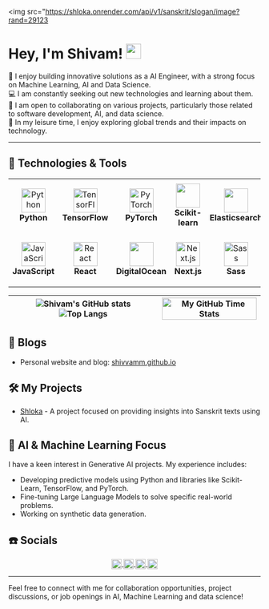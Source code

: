 <img src="https://shloka.onrender.com/api/v1/sanskrit/slogan/image?rand=29123

# Hey, I'm Shivam! <img src="https://raw.githubusercontent.com/MartinHeinz/MartinHeinz/master/wave.gif" width="30px">

🤖 I enjoy building innovative solutions as a AI Engineer, with a strong focus on Machine Learning, AI and Data Science.  
💻 I am constantly seeking out new technologies and learning about them.  
🤝 I am open to collaborating on various projects, particularly those related to software development, AI, and data science.  
🌟 In my leisure time, I enjoy exploring global trends and their impacts on technology.

---

## 🔧 Technologies & Tools

<table>
      <tr>
        <td align="center" height="108" width="108">
          <img
            src="https://cdn.jsdelivr.net/gh/devicons/devicon/icons/python/python-original.svg"
            width="48"
            height="48"
            alt="Python"
          />
          <br /><strong>Python</strong>
        </td>
        <td align="center" height="108" width="108">
          <img
            src="https://cdn.jsdelivr.net/gh/devicons/devicon/icons/tensorflow/tensorflow-original.svg"
            width="48"
            height="48"
            alt="TensorFlow"
          />
          <br /><strong>TensorFlow</strong>
        </td>
        <td align="center" height="108" width="108">
          <img
            src="https://cdn.jsdelivr.net/gh/devicons/devicon/icons/pytorch/pytorch-original.svg"
            width="48"
            height="48"
            alt="PyTorch"
          />
          <br /><strong>PyTorch</strong>
        </td>
        <td align="center" height="108" width="108">
          <img width="48" height="48" src="https://cdn.jsdelivr.net/gh/devicons/devicon@latest/icons/scikitlearn/scikitlearn-original.svg" />
          <br /><strong>Scikit-learn</strong>
        </td>
        <td align="center" height="108" width="108">  
          <img width="48" height="48" src="https://cdn.jsdelivr.net/gh/devicons/devicon@latest/icons/elasticsearch/elasticsearch-original.svg" />
          <br /><strong>Elasticsearch</strong>
        </td>
        <td align="center" height="108" width="108">
          <img width="48" height="48" src="https://cdn.jsdelivr.net/gh/devicons/devicon@latest/icons/jupyter/jupyter-original-wordmark.svg" />
          <br /><strong>Jupyter</strong>
        </td>
        <td align="center" height="108" width="108">
          <img width="48" height="48" src="https://cdn.jsdelivr.net/gh/devicons/devicon@latest/icons/linux/linux-original.svg" />
          <br /><strong>Linux</strong>
        </td>
        <td align="center" height="108" width="108">
          <img width="48" height="48" src="https://cdn.jsdelivr.net/gh/devicons/devicon@latest/icons/fastapi/fastapi-original.svg" />
          <br /><strong>FastAPI</strong>
        </td>
        <td align="center" height="108" width="108">
          <img width="48" height="48" src="https://cdn.jsdelivr.net/gh/devicons/devicon@latest/icons/anaconda/anaconda-original.svg" />
          <br /><strong>Anaconda</strong>
        </td>
      </tr>
      <tr>
        <td align="center" height="108" width="108">
          <img
            src="https://cdn.jsdelivr.net/gh/devicons/devicon/icons/javascript/javascript-plain.svg"
            width="48"
            height="48"
            alt="JavaScript"
          />
          <br /><strong>JavaScript</strong>
        </td>
        <td align="center" height="108" width="108">
          <img
            src="https://cdn.jsdelivr.net/gh/devicons/devicon/icons/react/react-original.svg"
            width="48"
            height="48"
            alt="React"
          />
          <br /><strong>React</strong>
        </td>
        <td align="center" height="108" width="108">
          <img width="48" height="48" src="https://cdn.jsdelivr.net/gh/devicons/devicon@latest/icons/digitalocean/digitalocean-original.svg" />
          <br /><strong>DigitalOcean</strong>
        </td>
        <td align="center" height="108" width="108">
          <img
            src="https://cdn.jsdelivr.net/gh/devicons/devicon/icons/nextjs/nextjs-original.svg"
            width="48"
            height="48"
            alt="Next.js"
          />
          <br /><strong>Next.js</strong>
        </td>
        <td align="center" height="108" width="108">
          <img
             width="48"
            height="48"
            src="https://cdn.jsdelivr.net/gh/devicons/devicon/icons/sass/sass-original.svg"
            alt="Sass"
          />
          <br /><strong>Sass</strong>
        </td>
        <td align="center" height="108" width="108">
          <img
            width="48"
            height="48"
            src="https://cdn.jsdelivr.net/gh/devicons/devicon@latest/icons/tailwindcss/tailwindcss-original.svg"
          />
          <br /><strong>Tailwind</strong>
        </td>
        <td align="center" height="108" width="108">
          <img
            src="https://cdn.jsdelivr.net/gh/devicons/devicon/icons/nodejs/nodejs-original.svg"
            width="48"
            height="48"
            alt="Node.js"
          />
          <br /><strong>Node.js</strong>
        </td>
        <td align="center" height="108" width="108">
          <img width="48"
            height="48" src="https://cdn.jsdelivr.net/gh/devicons/devicon@latest/icons/redis/redis-original.svg" />
          <br /><strong>Redis</strong>
        </td>     
        <td align="center" height="108" width="108">
          <img
            src="https://cdn.jsdelivr.net/gh/devicons/devicon/icons/docker/docker-original.svg"
            width="48"
            height="48"
            alt="Docker"
          />
          <br /><strong>Docker</strong>
        </td>
      </tr>
    </table>

<object type="image/svg+xml" data="https://shloka.onrender.com/api/v1/sanskrit/slogan/image" width="180" height="72"></object>

| ![Shivam's GitHub stats](https://github-readme-stats.vercel.app/api?username=shivvamm&show_icons=true&theme=dark)![Top Langs](https://github-readme-stats.vercel.app/api/top-langs/?username=shivvamm&hide_progress=false) | <img align="center" width="100%" src="https://github-readme-stats.vercel.app/api/wakatime?username=shivvamm&theme=blue-green&border_color=001F1E&text_color=09d672&icon_color=00C2C2&title_color=00F1E9" alt="My GitHub Time Stats" /> |
| ------------- | ------------- |

## 📝 Blogs

- Personal website and blog: [shivvamm.github.io](https://shivvamm.github.io/)

## 🛠️ My Projects

- [Shloka](https://shloka.vercel.app/) - A project focused on providing insights into Sanskrit texts using AI.

## 🌟 AI & Machine Learning Focus

I have a keen interest in Generative AI projects. My experience includes:

- Developing predictive models using Python and libraries like Scikit-Learn, TensorFlow, and PyTorch.
- Fine-tuning Large Language Models to solve specific real-world problems.
- Working on synthetic data generation.

## ☎️ Socials

<p align="center">
  <a href="https://www.linkedin.com/in/shivampandey27/" target="blank">
    <img align="center"
         src="https://img.shields.io/badge/linkedin-%231DA1F2.svg?style=for-the-badge&logo=linkedin&logoColor=white"
         alt="LinkedIn" height="20"/>
  </a>
  <a href="mailto:mrshivam@duck.com" target="blank">
    <img align="center"
         src="https://img.shields.io/badge/gmail-EA4335.svg?style=for-the-badge&logo=gmail&logoColor=white"
         alt="Gmail" height="20"/>
  </a>
  <a href="https://twitter.com/Shivv71" target="blank">
    <img align="center"
         src="https://img.shields.io/badge/twitter-%231DA1F2.svg?style=for-the-badge&logo=twitter&logoColor=white"
         alt="Twitter" height="20"/>
  </a>
  <a href="https://github.com/shivvamm" target="blank">
    <img align="center"
         src="https://img.shields.io/badge/github-%231DA1F2.svg?style=for-the-badge&logo=github&logoColor=white"
         alt="GitHub" height="20"/>
  </a>
</p>

---

Feel free to connect with me for collaboration opportunities, project discussions, or job openings in AI, Machine Learning and data science!
